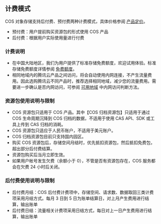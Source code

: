 ## 计费模式
COS 对象存储支持后付费、预付费两种计费模式，具体价格参阅 [产品定价](https://cloud.tencent.com/document/product/436/6239)。

- 预付费：用户提前购买资源包的形式使用 COS 产品
- 后付费：根据用户实际使用量进行付费

### 计费说明
- 在中国大陆地区，我们为用户提供了标准存储免费额度，欢迎试用体验。标准存储免费额度详情参阅 [免费额度](https://cloud.tencent.com/document/product/436/6240)。
- 相同地域内的腾讯云产品之间访问，将会自动使用内网连接，不产生流量费用。因此选购腾讯云不同产品时，推荐选择相同地域，减少您的流量费用。需要进一步确认是否内网访问，可参阅 [可用地域](https://cloud.tencent.com/document/product/436/6224) 中内网访问判断方法。

### 资源包使用说明与限制
- COS 资源包只适用于 COS 产品。其中【COS 归档资源包】只适用于通过 COS 生命周期沉降到 COS 归档的数据，不适用于使用 CAS  API、SDK 或工具上传到 CAS 归档的消耗。
- COS 资源包只适应于人民币账户，不适用于美元账户。 
- COS 归档资源包目前只支持国内园区。
- 购买 COS 资源包后，存储空间月结时，优先抵扣资源包，然后抵扣免费包，超出部分后付费结算。
- 资源包购买后当月立即生效。
- 如果用户帐号发生欠费（余额小于 0），不管是否有资源包存在，COS 服务都会在欠费 24 小时后关闭。

### 后付费使用说明与限制
- 后付费月结：COS 后付费计费项中，存储空间、请求数、数据取回三类计费项采用月结方式。每月 3 日到 5 日为账单结算日，对上月产生费用进行结算，输出账单
- 后付费日结：流量相关计费项采用日结方式，每日对上一日产生费用进行结算，输出账单


